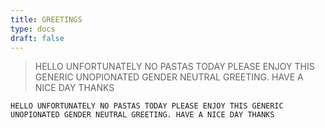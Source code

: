 ```yaml
---
title: GREETINGS
type: docs
draft: false
---
```


> HELLO UNFORTUNATELY NO PASTAS TODAY PLEASE ENJOY THIS GENERIC UNOPIONATED GENDER NEUTRAL GREETING. HAVE A NICE DAY THANKS

```plaintext {filename="Copy to clipboard"}
HELLO UNFORTUNATELY NO PASTAS TODAY PLEASE ENJOY THIS GENERIC UNOPIONATED GENDER NEUTRAL GREETING. HAVE A NICE DAY THANKS
```
